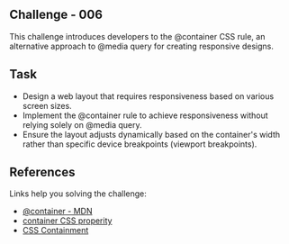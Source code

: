 ## Challenge - 006

This challenge introduces developers to the @container CSS rule, an alternative approach to @media query for creating responsive designs.

## Task

- Design a web layout that requires responsiveness based on various screen sizes.
- Implement the @container rule to achieve responsiveness without relying solely on @media query.
- Ensure the layout adjusts dynamically based on the container's width rather than specific device breakpoints (viewport breakpoints).

## References

Links help you solving the challenge:

- [@container - MDN](https://developer.mozilla.org/en-US/docs/Web/CSS/@container)
- [container CSS properity](https://developer.mozilla.org/en-US/docs/Web/CSS/container)
- [CSS Containment](https://web.dev/articles/content-visibility)
